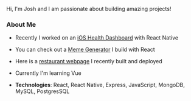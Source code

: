 Hi, I'm Josh and I am passionate about building amazing projects!


### About Me
- Recently I worked on an [iOS Health Dashboard](https://github.com/seidbar/HealthProject)  with React Native
- You can check out a [Meme Generator](https://meme-factory22.herokuapp.com/) I build with React
- Here is a [restaurant webpage](https://www.aurel.life) I recently built and deployed
- Currently I'm learning Vue

- **Technologies**: React, React Native, Express, JavaScript, MongoDB, MySQL, PostgresSQL



